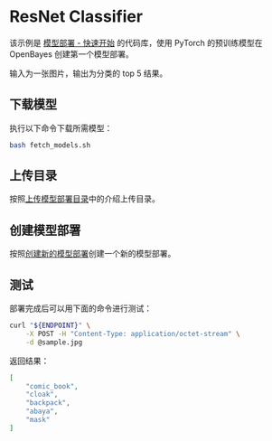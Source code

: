 # ResNet Classifier

该示例是 [模型部署 - 快速开始](https://openbayes.com/docs/bayesserving-quickstart/) 的代码库，使用 PyTorch 的预训练模型在 OpenBayes 创建第一个模型部署。

输入为一张图片，输出为分类的 top 5 结果。

## 下载模型

执行以下命令下载所需模型：

```bash
bash fetch_models.sh
```

## 上传目录

按照[上传模型部署目录](https://openbayes.com/docs/bayesserving-quickstart/#%E4%B8%8A%E4%BC%A0%E5%88%B0%E6%95%B0%E6%8D%AE%E4%BB%93%E5%BA%93)中的介绍上传目录。

## 创建模型部署

按照[创建新的模型部署](https://openbayes.com/docs/bayesserving-quickstart/#创建-serving)创建一个新的模型部署。

## 测试

部署完成后可以用下面的命令进行测试：

```bash
curl "${ENDPOINT}" \
    -X POST -H "Content-Type: application/octet-stream" \
    -d @sample.jpg
```

返回结果：

```json
[
    "comic_book",
    "cloak",
    "backpack",
    "abaya",
    "mask"
]
```
